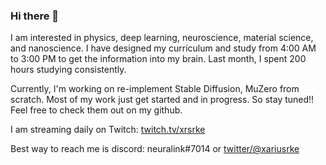 ### Hi there 👋

I am interested in physics, deep learning, neuroscience, material science, and nanoscience. I have designed my curriculum and study from 4:00 AM to 3:00 PM to get the information into my brain. Last month, I spent 200 hours studying consistently.

Currently, I'm working on re-implement Stable Diffusion, MuZero from scratch. Most of my work just get started and in progress. So stay tuned!!
Feel free to check them out on my github.

I am streaming daily on Twitch: [twitch.tv/xrsrke](https://www.twitch.tv/xrsrke)

Best way to reach me is discord: neuralink#7014 or [twitter/@xariusrke](https://twitter.com/xariusrke)

<!--
**xrsrke/xrsrke** is a ✨ _special_ ✨ repository because its `README.md` (this file) appears on your GitHub profile.

Here are some ideas to get you started:

- 🔭 I’m currently working on ...
- 🌱 I’m currently learning ...
- 👯 I’m looking to collaborate on ...
- 🤔 I’m looking for help with ...
- 💬 Ask me about ...
- 📫 How to reach me: ...
- 😄 Pronouns: ...
- ⚡ Fun fact: ...
-->
